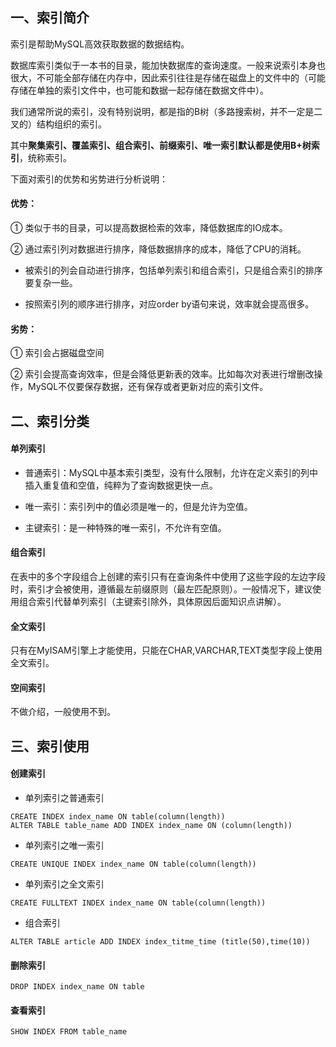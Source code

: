 
## 一、索引简介

索引是帮助MySQL高效获取数据的数据结构。

数据库索引类似于一本书的目录，能加快数据库的查询速度。一般来说索引本身也很大，不可能全部存储在内存中，因此索引往往是存储在磁盘上的文件中的（可能存储在单独的索引文件中，也可能和数据一起存储在数据文件中）。

我们通常所说的索引，没有特别说明，都是指的B树（多路搜索树，并不一定是二叉的）结构组织的索引。

其中**聚集索引、覆盖索引、组合索引、前缀索引、唯一索引默认都是使用B+树索引**，统称索引。

下面对索引的优势和劣势进行分析说明：

#### 优势：

① 类似于书的目录，可以提高数据检索的效率，降低数据库的IO成本。

② 通过索引列对数据进行排序，降低数据排序的成本，降低了CPU的消耗。

* 被索引的列会自动进行排序，包括单列索引和组合索引，只是组合索引的排序要复杂一些。

* 按照索引列的顺序进行排序，对应order by语句来说，效率就会提高很多。

#### 劣势：

① 索引会占据磁盘空间

② 索引会提高查询效率，但是会降低更新表的效率。比如每次对表进行增删改操作，MySQL不仅要保存数据，还有保存或者更新对应的索引文件。

## 二、索引分类

#### 单列索引

* 普通索引：MySQL中基本索引类型，没有什么限制，允许在定义索引的列中插入重复值和空值，纯粹为了查询数据更快一点。

* 唯一索引：索引列中的值必须是唯一的，但是允许为空值。

* 主键索引：是一种特殊的唯一索引，不允许有空值。

#### 组合索引

在表中的多个字段组合上创建的索引只有在查询条件中使用了这些字段的左边字段时，索引才会被使用，遵循最左前缀原则（最左匹配原则）。一般情况下，建议使用组合索引代替单列索引（主键索引除外，具体原因后面知识点讲解）。

#### 全文索引

只有在MyISAM引擎上才能使用，只能在CHAR,VARCHAR,TEXT类型字段上使用全文索引。

#### 空间索引

不做介绍，一般使用不到。

## 三、索引使用

#### 创建索引

* 单列索引之普通索引

```mysql
CREATE INDEX index_name ON table(column(length))
ALTER TABLE table_name ADD INDEX index_name ON (column(length))
```

* 单列索引之唯一索引

```mysql
CREATE UNIQUE INDEX index_name ON table(column(length))
```

* 单列索引之全文索引

```mysql
CREATE FULLTEXT INDEX index_name ON table(column(length))
```

* 组合索引

```mysql
ALTER TABLE article ADD INDEX index_titme_time (title(50),time(10))
```

#### 删除索引

```mysql
DROP INDEX index_name ON table
```

#### 查看索引

```mysql
SHOW INDEX FROM table_name
```

